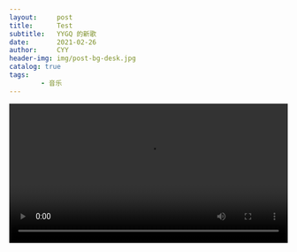 ```yaml
---
layout:     post
title:      Test
subtitle:   YYGQ 的新歌
date:       2021-02-26
author:     CYY
header-img: img/post-bg-desk.jpg
catalog: true
tags:    
        - 音乐
---
```


<video src="../vm/Wonderful Tools-Apple.mp4" controls="controls" poster="" class="video" style="width: 100%;max-height: 432px; object-fit: cover;"></video>